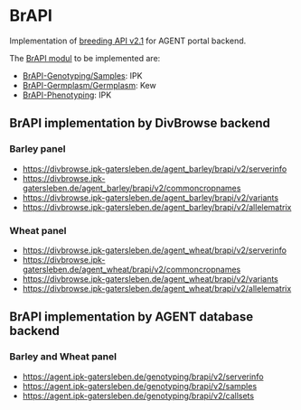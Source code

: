 # BrAPI
Implementation of [breeding API v2.1](https://brapi.org/specification) for AGENT portal backend.

The [BrAPI modul](https://wiki.brapi.org/images/f/f7/BrAPI_Domains.png) to be implemented are:

- [BrAPI-Genotyping/Samples](https://github.com/plantbreeding/BrAPI/tree/brapi-V2.1/Specification/BrAPI-Genotyping): IPK
- [BrAPI-Germplasm/Germplasm](https://github.com/plantbreeding/BrAPI/tree/brapi-V2.1/Specification/BrAPI-Germplasm/Germplasm): Kew
- [BrAPI-Phenotyping](https://github.com/plantbreeding/BrAPI/tree/brapi-V2.1/Specification/BrAPI-Phenotyping): IPK

## BrAPI implementation by DivBrowse backend

### Barley panel ###

- https://divbrowse.ipk-gatersleben.de/agent_barley/brapi/v2/serverinfo
- https://divbrowse.ipk-gatersleben.de/agent_barley/brapi/v2/commoncropnames
- https://divbrowse.ipk-gatersleben.de/agent_barley/brapi/v2/variants
- https://divbrowse.ipk-gatersleben.de/agent_barley/brapi/v2/allelematrix
###

### Wheat panel

- https://divbrowse.ipk-gatersleben.de/agent_wheat/brapi/v2/serverinfo
- https://divbrowse.ipk-gatersleben.de/agent_wheat/brapi/v2/commoncropnames
- https://divbrowse.ipk-gatersleben.de/agent_wheat/brapi/v2/variants
- https://divbrowse.ipk-gatersleben.de/agent_wheat/brapi/v2/allelematrix
###
##

## BrAPI implementation by AGENT database backend

### Barley and Wheat panel

- https://agent.ipk-gatersleben.de/genotyping/brapi/v2/serverinfo
- https://agent.ipk-gatersleben.de/genotyping/brapi/v2/samples
- https://agent.ipk-gatersleben.de/genotyping/brapi/v2/callsets


###
##
#
